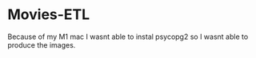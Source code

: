 # Movies-ETL


Because of my M1 mac I wasnt able to instal psycopg2 so I wasnt able to produce the images.
